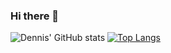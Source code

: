 ### Hi there 👋

![Dennis' GitHub stats](https://github-readme-stats.vercel.app/api?username=Dennis-Mwea&count_private=true)
[![Top Langs](https://github-readme-stats.vercel.app/api/top-langs/?username=Dennis-Mwea&langs_count=8)](https://github.com/Dennis-Mwea/github-readme-stats)
